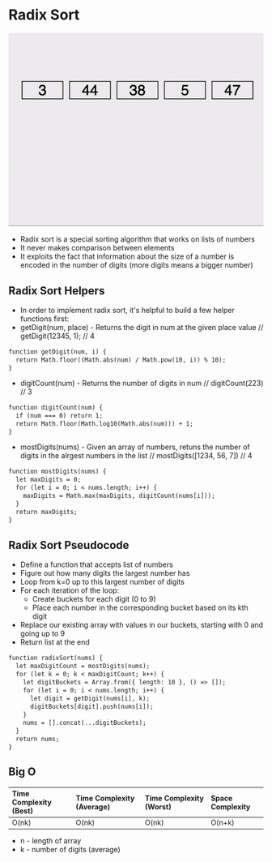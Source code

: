 # Radix Sort

![RadixSort](/Images/radixSort.gif)

- Radix sort is a special sorting algorithm that works on lists of numbers
- It never makes comparison between elements
- It exploits the fact that information about the size of a number is encoded in the number of digits (more digits means a bigger number)

## Radix Sort Helpers

- In order to implement radix sort, it's helpful to build a few helper functions first:
- getDigit(num, place) - Returns the digit in num at the given place value // getDigit(12345, 1); // 4

```
function getDigit(num, i) {
  return Math.floor((Math.abs(num) / Math.pow(10, i)) % 10);
}
```

- digitCount(num) - Returns the number of digits in num // digitCount(223) // 3

```
function digitCount(num) {
  if (num === 0) return 1;
  return Math.floor(Math.log10(Math.abs(num))) + 1;
}
```

- mostDigits(nums) - Given an array of numbers, retuns the number of digits in the alrgest numbers in the list // mostDigits([1234, 56, 7]) // 4

```
function mostDigits(nums) {
  let maxDigits = 0;
  for (let i = 0; i < nums.length; i++) {
    maxDigits = Math.max(maxDigits, digitCount(nums[i]));
  }
  return maxDigits;
}
```

## Radix Sort Pseudocode

- Define a function that accepts list of numbers
- Figure out how many digits the largest number has
- Loop from k=0 up to this largest number of digits
- For each iteration of the loop:
  - Create buckets for each digit (0 to 9)
  - Place each number in the corresponding bucket based on its kth digit
- Replace our existing array with values in our buckets, starting with 0 and going up to 9
- Return list at the end

```
function radixSort(nums) {
  let maxDigitCount = mostDigits(nums);
  for (let k = 0; k < maxDigitCount; k++) {
    let digitBuckets = Array.from({ length: 10 }, () => []);
    for (let i = 0; i < nums.length; i++) {
      let digit = getDigit(nums[i], k);
      digitBuckets[digit].push(nums[i]);
    }
    nums = [].concat(...digitBuckets);
  }
  return nums;
}
```

## Big O

| Time Complexity (Best) | Time Complexity (Average) | Time Complexity (Worst) | Space Complexity |
| :--------------------- | :------------------------ | :---------------------- | :--------------- |
| O(nk)                  | O(nk)                     | O(nk)                   | O(n+k)           |

- n - length of array
- k - number of digits (average)
